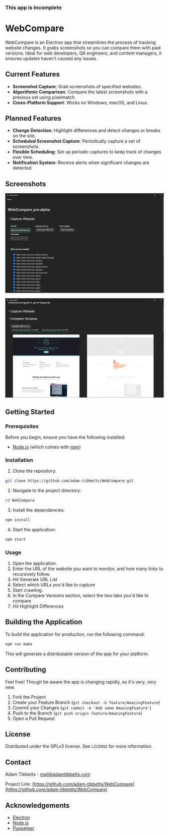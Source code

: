 ### This app is incomplete

# WebCompare

WebCompare is an Electron app that streamlines the process of tracking website changes. It grabs screenshots so you can compare them with past versions. Ideal for web developers, QA engineers, and content managers, it ensures updates haven't caused any issues.

## Current Features

- **Screenshot Capture**: Grab screenshots of specified websites.
- **Algorithmic Comparison**: Compare the latest screenshots with a previous set using pixelmatch.
- **Cross-Platform Support**: Works on Windows, macOS, and Linux.

## Planned Features

- **Change Detection**: Highlight differences and detect changes or breaks on the site.
- **Scheduled Screenshot Capture**: Periodically capture a set of screenshots.
- **Flexible Scheduling**: Set up periodic captures to keep track of changes over time.
- **Notification System**: Receive alerts when significant changes are detected.

## Screenshots

![Screenshot of webcompare's crawl url function](readme/Webcompare_Crawl.png?raw=true "Webcompare Crawl Section")

![Screenshot of compare section](readme/Webcompare_Differences.png?raw=true "Webcompare Compare Section")

## Getting Started

### Prerequisites

Before you begin, ensure you have the following installed:
- [Node.js](https://nodejs.org/) (which comes with [npm](http://npmjs.com/))

### Installation

1. Clone the repository:
```bash
git clone https://github.com/adam-tibbetts/WebCompare.git
```

2. Navigate to the project directory:
```bash
cd WebCompare
```

3. Install the dependencies:
```bash
npm install
```

4. Start the application:
```bash
npm start
```

### Usage

1. Open the application.
2. Enter the URL of the website you want to monitor, and how many links to recursively follow.
3. Hit Generate URL List
4. Select which URLs you'd like to capture
5. Start crawling.
6. In the Compare Versions section, select the two tabs you'd like to compare
7. Hit Highlight Differences

## Building the Application

To build the application for production, run the following command:

```bash
npm run make
```

This will generate a distributable version of the app for your platform.

## Contributing

Feel free! Though be aware the app is changing rapidly, as it's very, very new.

1. Fork the Project
2. Create your Feature Branch (`git checkout -b feature/AmazingFeature`)
3. Commit your Changes (`git commit -m 'Add some AmazingFeature'`)
4. Push to the Branch (`git push origin feature/AmazingFeature`)
5. Open a Pull Request

## License

Distributed under the GPLv3 license. See `LICENSE` for more information.

## Contact

Adam Tibbetts - mail@adamtibbetts.com

Project Link: [https://github.com/adam-tibbetts/WebCompare](https://github.com/adam-tibbetts/WebCompare)

## Acknowledgements

- [Electron](https://www.electronjs.org/)
- [Node.js](https://nodejs.org/)
- [Puppeteer](https://github.com/puppeteer/puppeteer)
